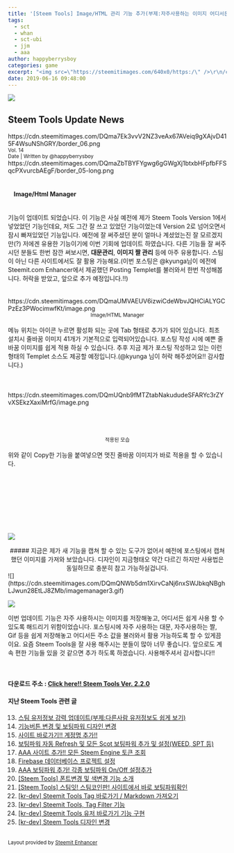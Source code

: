```yaml
---
title: '[Steem Tools] Image/HTML 관리 기능 추가(부제:자주사용하는 이미지 어디서든 쉽게 쓰자!!)'
tags:
  - sct
  - whan
  - sct-ubi
  - jjm
  - aaa
author: happyberrysboy
categories: game
excerpt: "<img src=\"https://steemitimages.com/640x0/https:/\" />\r\n/cdn.steemitimages.com/DQmbo4bis7WgjdVYdXR9VbzWdzh2aCXw2JFVKfruYNCNV4G/wdt.png)  <h2>Steem Tools Update News </h2> <div class=pull-left><sub>Vol. 14</sub></div><div class=text-right><sub>Date | Writte....."
date: 2019-06-16 09:48:00
---
```


![](https://steemitimages.com/640x0/https://cdn.steemitimages.com/DQmbo4bis7WgjdVYdXR9VbzWdzh2aCXw2JFVKfruYNCNV4G/wdt.png)

<h2>Steem Tools Update News
</h2>https://cdn.steemitimages.com/DQma7Ek3vvV2NZ3veAx67AVeiq9gXAjvD415F4WsuNShGRY/border_06.png <div class=pull-left><sub>Vol. 14</sub></div><div class=text-right><sub>Date | Written by @happyberrysboy</sub></div>https://cdn.steemitimages.com/DQmaZbTBYFYgwg6gGWgXj1btxbHFpfbFFSqcPXvurcbAEgF/border_05-long.png

<div class=text-justify>
<div class=pull-left><h4><br>&nbsp;&nbsp;&nbsp;&nbsp;Image/Html Manager&nbsp;&nbsp;<br><br></h4></div> </b> 기능이 업데이트 되었습니다. 이 기능은 사실 예전에 제가 Steem Tools Version 1에서 넣었었던 기능인데요, 저도 그간 잘 쓰고 있었던 기능이었는데 Version 2로 넘어오면서 잠시 빠져있었던 기능입니다. 예전에 잘 써주셨던 분이 얼마나 계셨었는진 잘 모르겠지만(?) 저에겐 유용한 기능이기에 이번 기회에 업데이트 하였습니다. 다른 기능들 잘 써주시던 분들도 한번 잠깐 써보시면, <b>대문관리</b>, <b>이미지 짤 관리</b> 등에 아주 유용합니다. 스팀이 아닌 다른 사이트에서도 잘 활용 가능해요.(이번 포스팅은 @kyunga님이 에전에 Steemit.com Enhancer에서 제공했던 Posting Templet를 불러와서 한번 작성해봅니다. 허락을 받았고, 앞으로 추가 예정입니다.!!) </div>


<br>
<br>
<div class="pull-left">
https://cdn.steemitimages.com/DQmaUMVAEUV6izwiCdeWbvJQHCiALYGCPzEz3PWocimwfKt/image.png<center><sub>Image/HTML Manager</sub></center>
<br>
메뉴 위치는 아이콘 누르면 활성화 되는 곳에 Tab 형태로 추가가 되어 있습니다. 최초 설치시 줄바꿈 이미지 41개가 기본적으로 입력되어있습니다. 포스팅 작성 시에 예쁜 줄바꿈 이미지를 쉽게 적용 하실 수 있습니다. 추후 지금 제가 포스팅 작성하고 있는 이런 형태의 Templet 소스도 제공할 예정입니다.(@kyunga 님이 허락 해주셨어요!! 감사합니다.)
<br>
<br>
<br>
<br>
</div>


<div class="pull-right">
https://cdn.steemitimages.com/DQmUQnb9fMTZtabNakududeSFARYc3rZYvXSEkzXaxiMrfG/image.png
<br><br><br><br><br>
<center><sub>적용된 모습</sub></center>
<br>
위와 같이 Copy한 기능을 붙여넣으면 멋진 줄바꿈 이미지가 바로 적용을 할 수 있습니다. 
<br>
<br>
<br>
<br><br><br><br><br><br>
</div>

![](https://ipfs.busy.org/ipfs/QmUKxtLW5JEnqaaAnwiLc9kFK1BqpcMGoFKTF7JLKcvJqy)

<center>
##### 지금은 제가 새 기능을 캡쳐 할 수 있는 도구가 없어서 예전에 포스팅에서 캡쳐 했던 이미지를 가져와 보았습니다. 디자인이 지금형태오 약간 다르긴 하지만 사용법은 동일하므로 충분히 참고 가능하실겁니다. 
</center>
![](https://cdn.steemitimages.com/DQmQNWb5dm1XirvCaNj6nxSWJbkqNBghLJwun28EtLJ8ZMb/imagemanager3.gif)


![](https://ipfs.busy.org/ipfs/QmUKxtLW5JEnqaaAnwiLc9kFK1BqpcMGoFKTF7JLKcvJqy)

이번 업데이트 기능은 자주 사용하시는 이미지를 저장해놓고, 어디서든 쉽게 사용 할 수 있도록 해드리기 위함이었습니다. 포스팅시에 자주 사용하는 대문, 자주사용하는 짤, Gif 등을 쉽게 저장해놓고 어디서든 주소 값을 불러와서 활용 가능하도록 할 수 있게끔이요. 
요즘 Steem Tools을 잘 사용 해주시는 분들이 많아 너무 좋습니다. 앞으로도 계속 편한 기능들 있을 것 같으면 추가 하도록 하겠습니다. 
사용해주셔서 감사합니다!!

<br>

#### 다운로드 주소 : [Click here!! Steem Tools Ver. 2.2.0](https://chrome.google.com/webstore/detail/steem-tools/ifjgbijfaocfhnihljlppnonjogpipjl?hl=ko)


#### 지난 Steem Tools 관련 글
13. [스팀 유저정보 강력 업데이트(부제:다른사람 유저정보도 쉽게 보기)](/@happyberrysboy/6mfx8g-steem-tools)
12. [기능버튼 변경 및 보팅파워 디자인 변경](/@happyberrysboy/3fkve2-steem-tools)
11. [사이트 바로가기!! 계정명 추가!!](/@happyberrysboy/7rtj5s-steem-tools)
10. [보팅파워 자동 Refresh 및 모든 Scot 보팅파워 추가 및 설정(WEED, SPT 등)](/@happyberrysboy/steem-tools-refresh-scot-weed-spt)
9. [AAA 사이트 추가!! 모든 Steem Engine 토큰 조회](/@happyberrysboy/steem-tools-aaa-steem-engine)
8. [Firebase 데이터베이스 프로젝트 설정](/@happyberrysboy/kr-dev-firebase)
7. [AAA 보팅파워 추가! 각종 보팅파워 On/Off 설정추가](/@happyberrysboy/steem-tools-aaa-on-off)
6. [[Steem Tools] 폰트변경 및 색변경 기능 소개](/@happyberrysboy/3uhczo-steem-tools)
5. [[Steem Tools] 스팀잇! 스팀코인판! 사이트에서 바로 보팅파워확인](/@happyberrysboy/26qyu3-steem-tools)
4. [[kr-dev] Steemit Tools Tag 바로가기 / Markdown 가져오기](/@happyberrysboy/kr-dev-steemit-tools-tag-markdown)
3. [[kr-dev] Steemit Tools, Tag Filter 기능](/@happyberrysboy/kr-dev-steemit-tools-tag-filter)
2. [[kr-dev] Steemit Tools 유저 바로가기 기능 구현](/@happyberrysboy/kr-dev-steemit-tools)
1. [[kr-dev] Steem Tools 디자인 변경](/@happyberrysboy/2qkzl4-kr-dev-steem-tools)

<br>

<div class=text-right>
<sub >Layout provided by <a href="https://chrome.google.com/webstore/detail/gepddagaajclednflogimfmpoejjkcnj">Steemit Enhancer</a></sub>
</div>